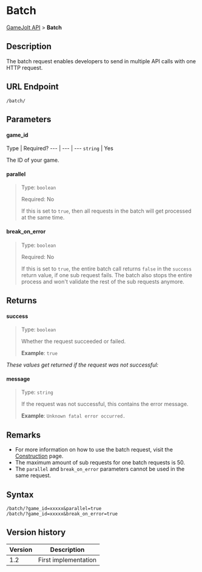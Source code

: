 # Batch

[GameJolt API](../index.md) > __Batch__

## Description

The batch request enables developers to send in multiple API calls with one HTTP request.

## URL Endpoint

```
/batch/
```

## Parameters

#### game_id

Type | Required?
--- | --- | ---
`string` | Yes

The ID of your game.

#### parallel
> Type: `boolean`
>
> Required: No
>
> If this is set to `true`, then all requests in the batch will get processed at the same time.

#### break_on_error
> Type: `boolean`
>
> Required: No
>
> If this is set to `true`, the entire batch call returns `false` in the `success` return value, if one sub request fails. The batch also stops the entire process and won't validate the rest of the sub requests anymore.

## Returns

#### success
> Type: `boolean`
>
> Whether the request succeeded or failed.
>
> __Example__: `true`

_These values get returned if the request was not successful:_

#### message
> Type: `string`
>
> If the request was not successful, this contains the error message.
>
> __Example__: `Unknown fatal error occurred.`

## Remarks

- For more information on how to use the batch request, visit the [Construction](../construction.md) page.
- The maximum amount of sub requests for one batch requests is 50.
- The `parallel` and `break_on_error` parameters cannot be used in the same request.

## Syntax

```
/batch/?game_id=xxxxx&parallel=true
/batch/?game_id=xxxxx&break_on_error=true
```

## Version history

Version		 | Description
---			 | ---
1.2			 | First implementation